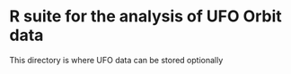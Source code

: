 # R suite for the analysis of UFO Orbit data

This directory is where UFO data can be stored optionally